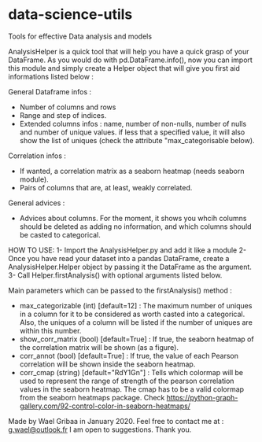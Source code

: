 # data-science-utils
Tools for effective Data analysis and models

AnalysisHelper is a quick tool that will help you have a quick grasp of your DataFrame.
As you would do with pd.DataFrame.info(), now you can import this module and simply create a Helper object that will give you first aid informations listed below :

General Dataframe infos : 
* Number of columns and rows
* Range and step of indices.
* Extended columns infos : name, number of non-nulls, number of nulls and number of unique values. if less that a specified value, it will also show the list of uniques (check the attribute "max_categorisable below).

Correlation infos :
* If wanted, a correlation matrix as a seaborn heatmap (needs seaborn module).
* Pairs of columns that are, at least, weakly correlated.

General advices :
* Advices about columns. For the moment, it shows you whcih columns should be deleted as adding no information, and which columns should be casted to categorical.

HOW TO USE:
1- Import the AnalysisHelper.py and add it like a module
2- Once you have read your dataset into a pandas DataFrame, create a AnalysisHelper.Helper object by passing it the DataFrame as the argument.
3- Call Helper.firstAnalysis() with optional arguments listed below.

Main parameters which can be passed to the firstAnalysis() method :
- max_categorizable (int) [default=12] : The maximum number of uniques in a column for it to be considered as worth casted into a categorical. Also, the uniques of a column will be listed if the number of uniques are within this number.
- show_corr_matrix (bool) [default=True] : If true, the seaborn heatmap of the correlation matrix will be shown (as a figure).
- corr_annot (bool) [default=True] : If true, the value of each Pearson correlation will be shown inside the seaborn heatmap.
- corr_cmap (string) [default="RdY1Gn"] : Tells which colormap will be used to represent the range of strength of the pearson correlation values in the seaborn heatmap. The cmap has to be a valid colormap from the seaborn heatmaps package. Check https://python-graph-gallery.com/92-control-color-in-seaborn-heatmaps/


Made by Wael Gribaa in January 2020.
Feel free to contact me at : g.wael@outlook.fr
I am open to suggestions. Thank you.
